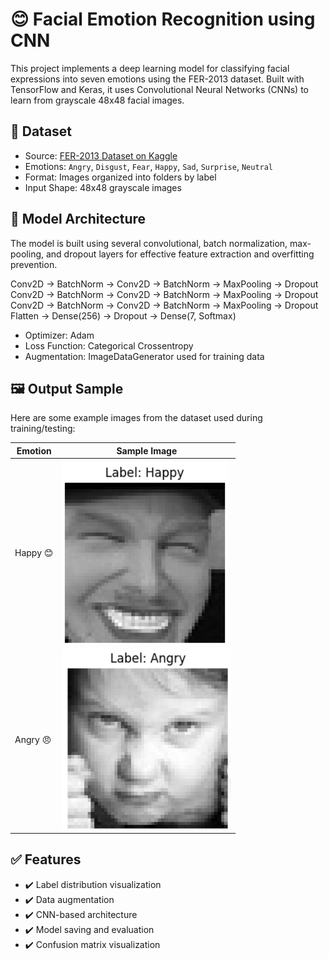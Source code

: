 # 😊 Facial Emotion Recognition using CNN

This project implements a deep learning model for classifying facial expressions into seven emotions using the FER-2013 dataset. Built with TensorFlow and Keras, it uses Convolutional Neural Networks (CNNs) to learn from grayscale 48x48 facial images.

## 📂 Dataset

- Source: [FER-2013 Dataset on Kaggle](https://www.kaggle.com/datasets/msambare/fer2013)
- Emotions: `Angry`, `Disgust`, `Fear`, `Happy`, `Sad`, `Surprise`, `Neutral`
- Format: Images organized into folders by label
- Input Shape: 48x48 grayscale images

## 🧠 Model Architecture

The model is built using several convolutional, batch normalization, max-pooling, and dropout layers for effective feature extraction and overfitting prevention.

Conv2D → BatchNorm → Conv2D → BatchNorm → MaxPooling → Dropout
Conv2D → BatchNorm → Conv2D → BatchNorm → MaxPooling → Dropout
Conv2D → BatchNorm → Conv2D → BatchNorm → MaxPooling → Dropout
Flatten → Dense(256) → Dropout → Dense(7, Softmax)


- Optimizer: Adam
- Loss Function: Categorical Crossentropy
- Augmentation: ImageDataGenerator used for training data


## 🖼️ Output Sample

Here are some example images from the dataset used during training/testing:

| Emotion   | Sample Image |
|-----------|--------------|
| Happy 😊  | ![Happy](images/happy.png) |
| Angry 😠  | ![Angry](images/Angry.png) |


## ✅ Features

* ✔️ Label distribution visualization
* ✔️ Data augmentation
* ✔️ CNN-based architecture
* ✔️ Model saving and evaluation
* ✔️ Confusion matrix visualization

